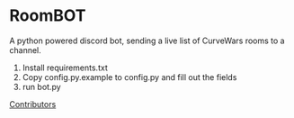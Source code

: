 # RoomBOT
A python powered discord bot, sending a live list of CurveWars rooms to a channel.

1. Install requirements.txt
2. Copy config.py.example to config.py and fill out the fields
3. run bot.py

[Contributors](CONTRIBUTORS.md)
